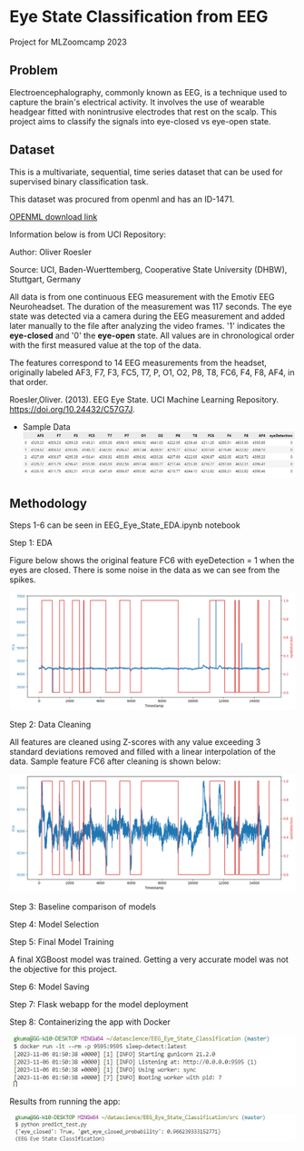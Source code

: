 # Eye State Classification from EEG #

Project for MLZoomcamp 2023

## Problem

Electroencephalography, commonly known as EEG, is a technique used to capture the brain's electrical activity. It involves the use of wearable headgear fitted with nonintrusive electrodes that rest on the scalp. This project aims to classify the signals into eye-closed vs eye-open state.

## Dataset

This is a multivariate, sequential, time series dataset that can be used for supervised binary classification task.

This dataset was procured from openml and has an ID-1471.

[OPENML download link](https://www.openml.org/data/download/1587924/phplE7q6h)

Information below is from UCI Repository:

Author: Oliver Roesler

Source: UCI, Baden-Wuerttemberg, Cooperative State University (DHBW), Stuttgart, Germany

All data is from one continuous EEG measurement with the Emotiv EEG Neuroheadset. The duration of the measurement was 117 seconds. The eye state was detected via a camera during the EEG measurement and added later manually to the file after analyzing the video frames. '1' indicates the **eye-closed** and '0' the **eye-open** state. All values are in chronological order with the first measured value at the top of the data.

The features correspond to 14 EEG measurements from the headset, originally labeled AF3, F7, F3, FC5, T7, P, O1, O2, P8, T8, FC6, F4, F8, AF4, in that order.

Roesler,Oliver. (2013). EEG Eye State. UCI Machine Learning Repository. https://doi.org/10.24432/C57G7J.

- Sample Data
![Sample Data](assets/sample_data_img.jpg)


## Methodology

Steps 1-6 can be seen in EEG_Eye_State_EDA.ipynb notebook

Step 1: EDA

Figure below shows the original feature FC6 with eyeDetection = 1 when the eyes are closed.
There is some noise in the data as we can see from the spikes.

![Feature - Plot](assets/sample_feature-target_plot.png)

Step 2: Data Cleaning

All features are cleaned using Z-scores with any value exceeding 3 standard deviations removed and filled with a linear interpolation of the data.
Sample feature FC6 after cleaning is shown below:

![Alt text](assets/sample_feature-target_plot_cleaned.png)

Step 3: Baseline comparison of models

Step 4: Model Selection

Step 5: Final Model Training

A final XGBoost model was trained. Getting a very accurate model was not the objective for this project.

Step 6: Model Saving

Step 7: Flask webapp for the model deployment

Step 8: Containerizing the app with Docker

![Docker Run](assets/docker_run.jpg)

Results from running the app:

![Webapp-Results](assets/webapp_results.jpg)